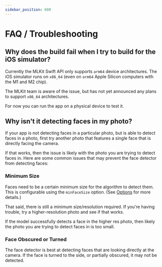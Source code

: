 ```yaml
---
sidebar_position: 600
---
```


# FAQ / Troubleshooting

## Why does the build fail when I try to build for the iOS simulator?

Currently the MLKit Swift API only supports `arm64` device architectures. The iOS simulator runs on `x86_64` (even
on `arm64` Apple Silicon computers with the M1 and M2 chip).

The MLKit team is aware of the issue, but has not yet announced any plans to support `x86_64` architectures.

For now you can run the app on a physical device to test it.

## Why isn't it detecting faces in my photo?

If your app is not detecting faces in a particular photo, but is able to detect faces in a photo, first try another
photo that features
a single face that is directly facing the camera.

If that works, then the issue is likely with the photo you are trying to detect faces in. Here are some common issues
that may
prevent the face detector from detecting faces:

### Minimum Size

Faces need to be a certain minimum size for the algorithm to detect them. This is configurable using the `minFaceSize`
option. (See [Options](../options) for more details.)

That said, there is still a minimum size/resolution required. If you're having trouble, try a higher-resolution photo
and see if that works.

If the model successfully detects a face in the higher res photo, then likely the photo you are trying to detect faces
in is too small.

### Face Obscured or Turned

The face detector is best at detecting faces that are looking directly at the camera. If the face is turned to the side,
or partially obscured, it may not be detected.
